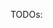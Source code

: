 TODOs:

[//]: # (TODO config.yaml überarbeiten)
[//]: # (TODO Anforderumgen überprüfen)
[//]: # (TODO Plan in dem beschriebenen Format ablegen)
[//]: # (TODO XXX)
[//]: # (TODO XXX)
[//]: # (TODO XXX)
[//]: # (TODO XXX)